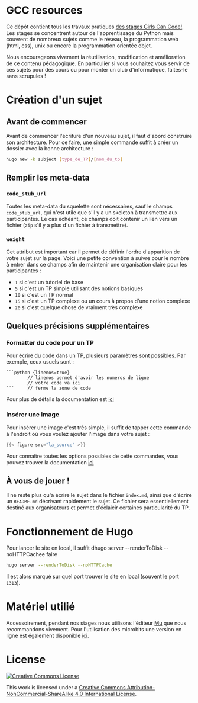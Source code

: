 # GCC resources
Ce dépôt contient tous les travaux pratiques [des stages Girls Can 
Code!](https://girlscancode.fr/). Les stages se concentrent autour de 
l'apprentissage du Python mais couvrent de nombreux sujets comme le réseau,
la programmation web (html, css), unix ou encore la programmation orientée
objet. 

Nous encourageons vivement la réutilisation, modification et amélioration de
ce contenu pédagogique. En particulier si vous souhaitez vous servir de ces
sujets pour des cours ou pour monter un club d'informatique, faites-le sans
scrupules !

# Création d'un sujet

## Avant de commencer

Avant de commencer l'écriture d'un nouveau sujet, il faut d'abord construire son
architecture. Pour ce faire, une simple commande suffit à créer un dossier avec
la bonne architecture : 
```bash
hugo new -k subject [type_de_TP]/[nom_du_tp]
```

## Remplir les meta-data

### `code_stub_url`

Toutes les meta-data du squelette sont nécessaires, sauf le champs
`code_stub_url`, qui n'est utile que s'il y a un skeleton à transmettre aux
participantes. Le cas échéant, ce champs doit contenir un lien vers un fichier
(`zip` s'il y a plus d'un fichier à transmettre). 

### `weight`
Cet attribut est important car il permet de définir l'ordre d'apparition de
votre sujet sur la page. 
Voici une petite convention à suivre pour le nombre à entrer dans ce champs afin 
de maintenir une organisation claire pour les participantes : 
- `1` si c'est un tutoriel de base
- `5` si c'est un TP simple utilisant des notions basiques
- `10` si c'est un TP normal
- `15` si c'est un TP complexe ou un cours à propos d'une notion complexe
- `20` si c'est quelque chose de vraiment très complexe


## Quelques précisions supplémentaires

### Formatter du code pour un TP

Pour écrire du code dans un TP, plusieurs paramètres sont possibles.
Par exemple, ceux usuels sont : 
```
```python {linenos=true}
        // linenos permet d'avoir les numeros de ligne 
        // votre code va ici
```     // ferme la zone de code
```
Pour plus de détails la documentation est [ici](https://gohugo.io/content-management/syntax-highlighting/#highlight-shortcode)

### Insérer une image

Pour insérer une image c'est très simple, il suffit de tapper cette commande à
l'endroit où vous voulez ajouter l'image dans votre sujet : 
```go
{{< figure src="la_source" >}}
```
Pour connaître toutes les options possibles de cette commandes, vous pouvez
trouver la documentation [ici](https://gohugo.io/content-management/shortcodes/#use-hugos-built-in-shortcodes)


## À vous de jouer !

Il ne reste plus qu'a écrire le sujet dans le fichier `index.md`, ainsi
que d'écrire un `README.md` décrivant rapidement le sujet. Ce fichier sera
essentiellement destiné aux organisateurs et permet d'éclaicir certaines
particularité du TP. 



# Fonctionnement de Hugo
Pour lancer le site en local, il suffit dhugo server --renderToDisk --noHTTPCachee faire 
```bash
hugo server --renderToDisk --noHTTPCache
```
Il est alors marqué sur quel port trouver le site en local (souvent le port `1313`).



# Matériel utilié
Accessoirement, pendant nos stages nous utilisons l'éditeur
[Mu](https://codewith.mu/) que nous recommandons vivement. Pour l'utilisation
des microbits une version en ligne est également disponible
[ici](https://python.microbit.org/v/2.0).


# License
<a rel="license" href="http://creativecommons.org/licenses/by-nc-sa/4.0/">
<img alt="Creative Commons License" style="border-width:0"
src="https://i.creativecommons.org/l/by-nc-sa/4.0/88x31.png" /></a>

This work is licensed under a [Creative Commons
Attribution-NonCommercial-ShareAlike 4.0 International
License](http://creativecommons.org/licenses/by-nc-sa/4.0/).
